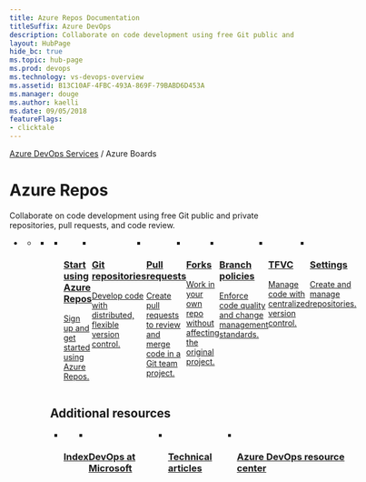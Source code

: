 ```yaml
---
title: Azure Repos Documentation
titleSuffix: Azure DevOps 
description: Collaborate on code development using free Git public and private repositories, pull requests, and code review.
layout: HubPage 
hide_bc: true
ms.topic: hub-page
ms.prod: devops 
ms.technology: vs-devops-overview 
ms.assetid: B13C10AF-4FBC-493A-869F-79BABD6D453A 
ms.manager: douge 
ms.author: kaelli 
ms.date: 09/05/2018
featureFlags:
- clicktale 
---
```


<p><a href="/vsts/index">Azure DevOps Services</a>  /  Azure Boards</p>
<div id="main" class="v2">
    <div class="container">
        <h1>Azure Repos</h1>
        <p>Collaborate on code development using free Git public and private repositories, pull requests, and code review.</p>
        <ul class="pivots">
            <li>
                <a href="#index"></a>
                <ul id="index">
                    <li class="panelItem" data-index="0">
                        <a class="singlePanelNavItem selected" style="display: none" href="#indexA" data-linktype="self-bookmark"></a>
                        <ul class="panelContent singlePanelContent" id="indexA" style="margin-top: 0px; display: flex; float: left; border: none;">
                            <li class="fullSpan">
                                <a href="#start"> </a>
                                <ul id="index1" class="cardsA panelContent singlePanelContent cols cols4" style="float: left; display: flex!important;">
                                    <li>
                                        <a href="/vsts/repos/get-started/index">
                                        <div class="cardSize">
                                                <div class="cardPadding">
                                                    <div class="card">
                                                        <div class="cardImageOuter">
                                                            <div class="cardImage">
                                                                <img src="https://docs.microsoft.com/media/common/i_get-started.svg" alt="" />
                                                            </div>
                                                        </div>
                                                        <div class="cardText">
                                                            <h3>Start using Azure Repos</h3>
															<p>Sign up and get started using Azure Repos.</p>
                                                        </div>
                                                    </div>
                                                </div>
                                            </div> 
                                        </a>
                                    </li>
                                    <li>
                                        <a href="/vsts/git">
                                        <div class="cardSize">
                                                <div class="cardPadding">
                                                    <div class="card">
                                                        <div class="cardImageOuter">
                                                            <div class="cardImage">
                                                                <img src="/vsts/_img/index/logo-git-mark.svg" alt="" />
                                                            </div>
                                                        </div>
                                                        <div class="cardText">
                                                            <h3>Git repositories</h3>
															<p>Develop code with distributed, flexible version control.</p>
                                                        </div>
                                                    </div>
                                                </div>
                                            </div> 
                                        </a>
                                    </li>
                                    <li>
                                        <a href="/vsts/repos/git/pull-requests-overview">
                                            <div class="cardSize">
                                                <div class="cardPadding">
                                                    <div class="card">
                                                        <div class="cardImageOuter">
                                                            <div class="cardImage">
                                                                <img src="/vsts/_img/index/i_pull-request.svg" alt="" />
                                                            </div>
                                                        </div>
                                                        <div class="cardText">
                                                            <h3>Pull requests</h3>
															<p>Create pull requests to review and merge code in a Git team project.</p>
                                                        </div>
                                                    </div>
                                                </div>
                                            </div>
                                        </a>
                                    </li>
                                    <li>
                                        <a href="/vsts/repos/git/forks-overview">
                                            <div class="cardSize">
                                                <div class="cardPadding">
                                                    <div class="card">
                                                        <div class="cardImageOuter">
                                                            <div class="cardImage">
                                                                <img src="/vsts/_img/index/i_forks.svg" alt="" />
                                                            </div>
                                                        </div>
                                                        <div class="cardText">
                                                            <h3>Forks</h3>
															<p>Work in your own repo without affecting the original project.</p>
                                                        </div>
                                                    </div>
                                                </div>
                                            </div>
                                        </a>
                                    </li>
									<li>
                                        <a href="/vsts/repos/git/branch-policies-overview">
                                            <div class="cardSize">
                                                <div class="cardPadding">
                                                    <div class="card">
                                                        <div class="cardImageOuter">
                                                            <div class="cardImage">
                                                                <img src="/vsts/_img/index/i_branch-policies.svg" alt="" />
                                                            </div>
                                                        </div>
                                                        <div class="cardText">
                                                            <h3>Branch policies</h3>
															<p>Enforce code quality and change management standards.</p>
                                                        </div>
                                                    </div>
                                                </div>
                                            </div>
                                        </a>
                                    </li>
									<li>
                                        <a href="/vsts/tfvc">
                                            <div class="cardSize">
                                                <div class="cardPadding">
                                                    <div class="card">
                                                        <div class="cardImageOuter">
                                                            <div class="cardImage">
                                                                <img src="https://docs.microsoft.com/media/common/i_multi-connect.svg" alt="" />
                                                            </div>
                                                        </div>
                                                        <div class="cardText">
                                                            <h3>TFVC</h3>
															<p>Manage code with centralized version control.</p>
                                                        </div>
                                                    </div>
                                                </div>
                                            </div>
                                        </a>
                                    </li>
									<li>
                                        <a href="/vsts/organizations/settings/about-settings#repos">
                                            <div class="cardSize">
                                                <div class="cardPadding">
                                                    <div class="card">
                                                        <div class="cardImageOuter">
                                                            <div class="cardImage">
                                                                <img src="https://docs.microsoft.com/media/common/i_tools.svg" alt="" />
                                                            </div>
                                                        </div>
                                                        <div class="cardText">
                                                            <h3>Settings</h3>
															<p>Create and manage repositories.</p>
                                                        </div>
                                                    </div>
                                                </div>
                                            </div>
                                        </a>
                                    </li>
                                </ul>                                
                                <a href="#index2"></a>
                                <h2 style="float: left; display: flex;">Additional resources</h2>
                                <ul id="index4" class="cardsFTitle panelContent singlePanelContent cols cols4" style="float: left; display: flex!important;">
                                    <li>
                                        <a href="/vsts/index-all">
                                        <div class="cardSize">
                                            <div class="cardPadding">
                                                <div class="card">
                                                    <div class="cardImageOuter">
                                                        <div class="cardImage">
                                                            <img src="https://docs.microsoft.com/media/common/i_library.svg" alt="" />
                                                        </div>
                                                    </div>
                                                    <div class="cardText">
                                                        <h3>Index</h3>
                                                    </div>
                                                </div>
                                            </div>
                                        </div>
                                        </a>
                                    </li>
                                    <li>
                                        <a href="https://www.youtube.com/channel/UC-ikyViYMM69joIAv7dlMsA">
                                        <div class="cardSize">
                                            <div class="cardPadding">
                                                <div class="card">
                                                    <div class="cardImageOuter">
                                                        <div class="cardImage">
                                                            <img src="https://docs.microsoft.com/media/common/i_video.svg" alt="" />
                                                        </div>
                                                    </div>
                                                    <div class="cardText">
                                                        <h3>DevOps at Microsoft</h3>
                                                    </div>
                                                </div>
                                            </div>
                                        </div>
                                        </a>
                                    </li>
                                    <li>
                                        <a href="/vsts/articles/index">
                                        <div class="cardSize">
                                            <div class="cardPadding">
                                                <div class="card">
                                                    <div class="cardImageOuter">
                                                        <div class="cardImage">
                                                            <img src="https://docs.microsoft.com/media/common/i_article.svg" alt="" />
                                                        </div>
                                                    </div>
                                                    <div class="cardText">
                                                        <h3>Technical articles</h3>
                                                    </div>
                                                </div>
                                            </div>
                                        </div>
                                        </a>
                                    </li>
                                    <li>
                                        <a href="/azure/devops/learn/">
                                        <div class="cardSize">
                                            <div class="cardPadding">
                                                <div class="card">
                                                    <div class="cardImageOuter">
                                                        <div class="cardImage">
                                                            <img src="https://docs.microsoft.com/media/common/i_dev-ops.svg" alt="" />
                                                        </div>
                                                    </div>
                                                    <div class="cardText">
                                                        <h3>Azure DevOps resource center</h3>
                                                    </div>
                                                </div>
                                            </div>
                                        </div>
                                        </a>
                                    </li>
                                </ul>
                            </li>
                        </ul>
                    </li>
                </ul>
            </li>
        </ul>
    </div>
</div>